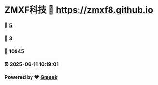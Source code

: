 # ZMXF科技 :link: https://zmxf8.github.io 
### :page_facing_up: [5](https://zmxf8.github.io/tag.html) 
### :speech_balloon: 3 
### :hibiscus: 10945 
### :alarm_clock: 2025-06-11 10:19:01 
### Powered by :heart: [Gmeek](https://github.com/Meekdai/Gmeek)
